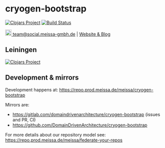 # cryogen-bootstrap
[![Clojars Project](https://img.shields.io/clojars/v/dda/cryogen-bootstrap.svg)](https://clojars.org/dda/cryogen-bootstrap)
[![Build Status](https://travis-ci.org/DomainDrivenArchitecture/cryogen-bootstrap.svg?branch=master)](https://travis-ci.org/DomainDrivenArchitecture/cryogen-bootstrap)

[<img src="https://meissa-gmbh.de/img/community/Mastodon_Logotype.svg" width=20 alt="team@social.meissa-gmbh.de"> team@social.meissa-gmbh.de](https://social.meissa-gmbh.de/@team) | [Website & Blog](https://domaindrivenarchitecture.org)

## Leiningen
[![Clojars Project](http://clojars.org/dda/cryogen-bootstrap/latest-version.svg)](http://clojars.org/dda/cryogen-bootstrap)

## Development & mirrors

Development happens at: https://repo.prod.meissa.de/meissa/cryogen-bootstrap

Mirrors are:

* https://gitlab.com/domaindrivenarchitecture/cryogen-bootstrap (issues and PR, CI)
* https://github.com/DomainDrivenArchitecture/cryogen-bootstrap

For more details about our repository model see: https://repo.prod.meissa.de/meissa/federate-your-repos
